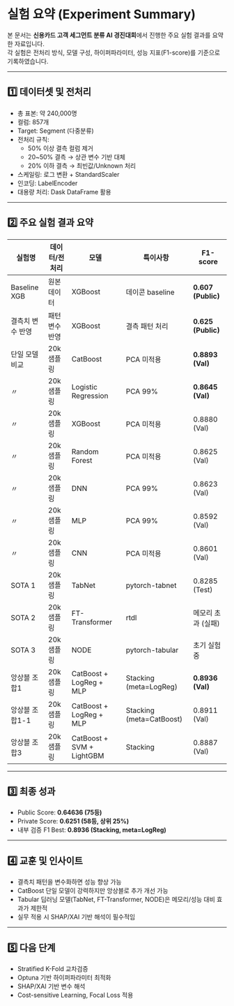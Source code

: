 # 실험 요약 (Experiment Summary)

본 문서는 **신용카드 고객 세그먼트 분류 AI 경진대회**에서 진행한 주요 실험 결과를 요약한 자료입니다.  
각 실험은 전처리 방식, 모델 구성, 하이퍼파라미터, 성능 지표(F1-score)를 기준으로 기록하였습니다.

---

## 1️⃣ 데이터셋 및 전처리
- 총 표본: 약 240,000명
- 컬럼: 857개
- Target: Segment (다중분류)
- 전처리 규칙:
  - 50% 이상 결측 컬럼 제거
  - 20~50% 결측 → 상관 변수 기반 대체
  - 20% 이하 결측 → 최빈값/Unknown 처리
- 스케일링: 로그 변환 + StandardScaler
- 인코딩: LabelEncoder
- 대용량 처리: Dask DataFrame 활용

---

## 2️⃣ 주요 실험 결과 요약

| 실험명 | 데이터/전처리 | 모델 | 특이사항 | F1-score |
|--------|---------------|------|----------|----------|
| Baseline XGB | 원본 데이터 | XGBoost | 데이콘 baseline | **0.607 (Public)** |
| 결측치 변수 반영 | 패턴 변수 반영 | XGBoost | 결측 패턴 처리 | **0.625 (Public)** |
| 단일 모델 비교 | 20k 샘플링 | CatBoost | PCA 미적용 | **0.8893 (Val)** |
| 〃 | 20k 샘플링 | Logistic Regression | PCA 99% | **0.8645 (Val)** |
| 〃 | 20k 샘플링 | XGBoost | PCA 미적용 | 0.8880 (Val) |
| 〃 | 20k 샘플링 | Random Forest | PCA 미적용 | 0.8625 (Val) |
| 〃 | 20k 샘플링 | DNN | PCA 99% | 0.8623 (Val) |
| 〃 | 20k 샘플링 | MLP | PCA 99% | 0.8592 (Val) |
| 〃 | 20k 샘플링 | CNN | PCA 미적용 | 0.8601 (Val) |
| SOTA 1 | 20k 샘플링 | TabNet | pytorch-tabnet | 0.8285 (Test) |
| SOTA 2 | 20k 샘플링 | FT-Transformer | rtdl | 메모리 초과 (실패) |
| SOTA 3 | 20k 샘플링 | NODE | pytorch-tabular | 초기 실험 중 |
| 앙상블 조합1 | 20k 샘플링 | CatBoost + LogReg + MLP | Stacking (meta=LogReg) | **0.8936 (Val)** |
| 앙상블 조합1-1 | 20k 샘플링 | CatBoost + LogReg + MLP | Stacking (meta=CatBoost) | 0.8911 (Val) |
| 앙상블 조합3 | 20k 샘플링 | CatBoost + SVM + LightGBM | Stacking | 0.8887 (Val) |

---

## 3️⃣ 최종 성과
- Public Score: **0.64636 (75등)**
- Private Score: **0.6251 (58등, 상위 25%)**
- 내부 검증 F1 Best: **0.8936 (Stacking, meta=LogReg)**

---

## 4️⃣ 교훈 및 인사이트
- 결측치 패턴을 변수화하면 성능 향상 가능
- CatBoost 단일 모델이 강력하지만 앙상블로 추가 개선 가능
- Tabular 딥러닝 모델(TabNet, FT-Transformer, NODE)은 메모리/성능 대비 효과가 제한적
- 실무 적용 시 SHAP/XAI 기반 해석이 필수적임

---

## 5️⃣ 다음 단계
- Stratified K-Fold 교차검증
- Optuna 기반 하이퍼파라미터 최적화
- SHAP/XAI 기반 변수 해석
- Cost-sensitive Learning, Focal Loss 적용
